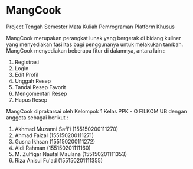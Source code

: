 # MangCook
Project Tengah Semester
Mata Kuliah Pemrograman Platform Khusus

MangCook merupakan perangkat lunak yang bergerak di bidang kuliner yang menyediakan fasilitas bagi penggunanya untuk melakukan tambah.
MangCook menyediakan beberapa fitur di dalamnya, antara lain :
1. Registrasi
2. Login
3. Edit Profil
4. Unggah Resep
5. Tandai Resep Favorit
6. Mengomentari Resep
7. Hapus Resep

MangCook diprakarsai oleh Kelompok 1 Kelas PPK - O FILKOM UB dengan anggota sebagai berikut :
1. Akhmad Muzanni Safi'i        (155150200111270)
2. Ahmad Faizal                 (155150200111271)
3. Gusna Ikhsan                 (155150200111272)
4. Aidi Rahman                  (155150201111160)
5. M. Zulfiqar Naufal Maulana   (155150201111353)
6. Riza Anisul Fu'ad            (155150201111355)
